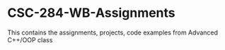 # CSC-284-WB-Assignments
This contains the assignments, projects, code examples from Advanced C++/OOP class

